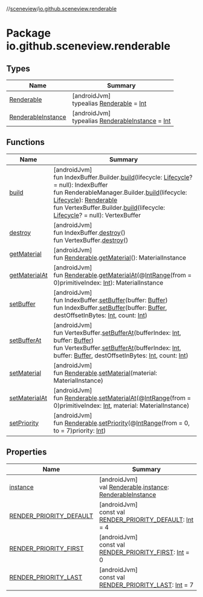 //[sceneview](../../index.md)/[io.github.sceneview.renderable](index.md)

# Package io.github.sceneview.renderable

## Types

| Name | Summary |
|---|---|
| [Renderable](index.md#286838466%2FClasslikes%2F-1571379623) | [androidJvm]<br>typealias [Renderable](index.md#286838466%2FClasslikes%2F-1571379623) = [Int](https://kotlinlang.org/api/latest/jvm/stdlib/kotlin/-int/index.html) |
| [RenderableInstance](index.md#841054893%2FClasslikes%2F-1571379623) | [androidJvm]<br>typealias [RenderableInstance](index.md#841054893%2FClasslikes%2F-1571379623) = [Int](https://kotlinlang.org/api/latest/jvm/stdlib/kotlin/-int/index.html) |

## Functions

| Name | Summary |
|---|---|
| [build](build.md) | [androidJvm]<br>fun IndexBuffer.Builder.[build](build.md)(lifecycle: [Lifecycle](https://developer.android.com/reference/kotlin/androidx/lifecycle/Lifecycle.html)? = null): IndexBuffer<br>fun RenderableManager.Builder.[build](build.md)(lifecycle: [Lifecycle](https://developer.android.com/reference/kotlin/androidx/lifecycle/Lifecycle.html)): [Renderable](index.md#286838466%2FClasslikes%2F-1571379623)<br>fun VertexBuffer.Builder.[build](build.md)(lifecycle: [Lifecycle](https://developer.android.com/reference/kotlin/androidx/lifecycle/Lifecycle.html)? = null): VertexBuffer |
| [destroy](destroy.md) | [androidJvm]<br>fun IndexBuffer.[destroy](destroy.md)()<br>fun VertexBuffer.[destroy](destroy.md)() |
| [getMaterial](get-material.md) | [androidJvm]<br>fun [Renderable](index.md#286838466%2FClasslikes%2F-1571379623).[getMaterial](get-material.md)(): MaterialInstance |
| [getMaterialAt](get-material-at.md) | [androidJvm]<br>fun [Renderable](index.md#286838466%2FClasslikes%2F-1571379623).[getMaterialAt](get-material-at.md)(@[IntRange](https://developer.android.com/reference/kotlin/androidx/annotation/IntRange.html)(from = 0)primitiveIndex: [Int](https://kotlinlang.org/api/latest/jvm/stdlib/kotlin/-int/index.html)): MaterialInstance |
| [setBuffer](set-buffer.md) | [androidJvm]<br>fun IndexBuffer.[setBuffer](set-buffer.md)(buffer: [Buffer](https://developer.android.com/reference/kotlin/java/nio/Buffer.html))<br>fun IndexBuffer.[setBuffer](set-buffer.md)(buffer: [Buffer](https://developer.android.com/reference/kotlin/java/nio/Buffer.html), destOffsetInBytes: [Int](https://kotlinlang.org/api/latest/jvm/stdlib/kotlin/-int/index.html), count: [Int](https://kotlinlang.org/api/latest/jvm/stdlib/kotlin/-int/index.html)) |
| [setBufferAt](set-buffer-at.md) | [androidJvm]<br>fun VertexBuffer.[setBufferAt](set-buffer-at.md)(bufferIndex: [Int](https://kotlinlang.org/api/latest/jvm/stdlib/kotlin/-int/index.html), buffer: [Buffer](https://developer.android.com/reference/kotlin/java/nio/Buffer.html))<br>fun VertexBuffer.[setBufferAt](set-buffer-at.md)(bufferIndex: [Int](https://kotlinlang.org/api/latest/jvm/stdlib/kotlin/-int/index.html), buffer: [Buffer](https://developer.android.com/reference/kotlin/java/nio/Buffer.html), destOffsetInBytes: [Int](https://kotlinlang.org/api/latest/jvm/stdlib/kotlin/-int/index.html), count: [Int](https://kotlinlang.org/api/latest/jvm/stdlib/kotlin/-int/index.html)) |
| [setMaterial](set-material.md) | [androidJvm]<br>fun [Renderable](index.md#286838466%2FClasslikes%2F-1571379623).[setMaterial](set-material.md)(material: MaterialInstance) |
| [setMaterialAt](set-material-at.md) | [androidJvm]<br>fun [Renderable](index.md#286838466%2FClasslikes%2F-1571379623).[setMaterialAt](set-material-at.md)(@[IntRange](https://developer.android.com/reference/kotlin/androidx/annotation/IntRange.html)(from = 0)primitiveIndex: [Int](https://kotlinlang.org/api/latest/jvm/stdlib/kotlin/-int/index.html), material: MaterialInstance) |
| [setPriority](set-priority.md) | [androidJvm]<br>fun [Renderable](index.md#286838466%2FClasslikes%2F-1571379623).[setPriority](set-priority.md)(@[IntRange](https://developer.android.com/reference/kotlin/androidx/annotation/IntRange.html)(from = 0, to = 7)priority: [Int](https://kotlinlang.org/api/latest/jvm/stdlib/kotlin/-int/index.html)) |

## Properties

| Name | Summary |
|---|---|
| [instance](instance.md) | [androidJvm]<br>val [Renderable](index.md#286838466%2FClasslikes%2F-1571379623).[instance](instance.md): [RenderableInstance](index.md#841054893%2FClasslikes%2F-1571379623) |
| [RENDER_PRIORITY_DEFAULT](-r-e-n-d-e-r_-p-r-i-o-r-i-t-y_-d-e-f-a-u-l-t.md) | [androidJvm]<br>const val [RENDER_PRIORITY_DEFAULT](-r-e-n-d-e-r_-p-r-i-o-r-i-t-y_-d-e-f-a-u-l-t.md): [Int](https://kotlinlang.org/api/latest/jvm/stdlib/kotlin/-int/index.html) = 4 |
| [RENDER_PRIORITY_FIRST](-r-e-n-d-e-r_-p-r-i-o-r-i-t-y_-f-i-r-s-t.md) | [androidJvm]<br>const val [RENDER_PRIORITY_FIRST](-r-e-n-d-e-r_-p-r-i-o-r-i-t-y_-f-i-r-s-t.md): [Int](https://kotlinlang.org/api/latest/jvm/stdlib/kotlin/-int/index.html) = 0 |
| [RENDER_PRIORITY_LAST](-r-e-n-d-e-r_-p-r-i-o-r-i-t-y_-l-a-s-t.md) | [androidJvm]<br>const val [RENDER_PRIORITY_LAST](-r-e-n-d-e-r_-p-r-i-o-r-i-t-y_-l-a-s-t.md): [Int](https://kotlinlang.org/api/latest/jvm/stdlib/kotlin/-int/index.html) = 7 |
